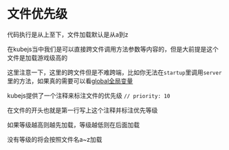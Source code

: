 # 文件优先级
代码执行是从上至下，文件加载默认是从a到z

在kubejs当中我们是可以直接跨文件调用方法参数等内容的，但是大前提是这个文件是加载游戏级高的

这里注意一下，这里的跨文件但是不难跨端，比如你无法在`startup`里调用`server`里的方法，如果真的需要可以看[global全局变量](../KubejsAdvanced/GlobalVariable.md)

kubejs提供了一个注释来标注文件的优先级 `// priority: 10`

在文件的开头也就是第一行写上这个注释并标注优先等级

如果等级越高则越先加载，等级越低则在后面加载

没有等级的将会按照文件名a~z加载